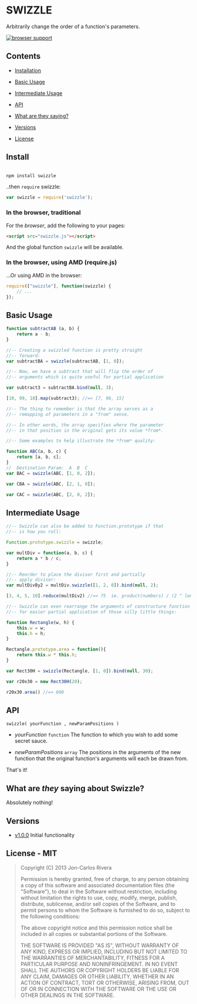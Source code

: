 # SWIZZLE

Arbitrarily change the order of a function's parameters.

[![browser support](https://ci.testling.com/imbcmdth/swizzle.png)](https://ci.testling.com/imbcmdth/swizzle)

## Contents

* [Installation](#install)

* [Basic Usage](#basic-usage)

* [Intermediate Usage](#intermediate-usage)

* [API](#api)

* [What are they saying?](#what-are-they-saying-about-swizzle)

* [Versions](#versions)

* [License](#license---mit)

## Install
````bash

npm install swizzle
````

..then `require` swizzle:

````javascript
var swizzle = require('swizzle');
````

### In the browser, traditional

For the *browser*, add the following to your pages:

````html
<script src="swizzle.js"></script>
````

And the global function `swizzle` will be available.

### In the browser, using AMD (require.js)

...Or using AMD in the browser:

````javascript
require(["swizzle"], function(swizzle) {
	// ...
});
````

## Basic Usage

```javascript
function subtractAB (a, b) {
	return a - b;
}

//-- Creating a swizzled function is pretty straight
//-- forward:
var subtractBA = swizzle(subtractAB, [1, 0]);

//-- Now, we have a subtract that will flip the order of
//-- arguments which is quite useful for partial application

var subtract3 = subtractBA.bind(null, 3);

[10, 99, 18].map(subtract3); //=> [7, 96, 15]

//-- The thing to remember is that the array serves as a
//-- remapping of parameters in a "from" sense.

//-- In other words, the array specifies where the parameter
//-- in that position in the original gets its value *from*.

//-- Some examples to help illustrate the *from* quality:

function ABC(a, b, c) {
	return [a, b, c];
}
//  Destination Param:  A  B  C
var BAC = swizzle(ABC, [1, 0, 2]);

var CBA = swizzle(ABC, [2, 1, 0]);

var CAC = swizzle(ABC, [2, 0, 2]);

```

## Intermediate Usage

```javascript
//-- Swizzle can also be added to Function.prototype if that
//-- is how you roll:

Function.prototype.swizzle = swizzle;

var multDiv = function(a, b, c) {
	return a * b / c;
}

//-- Reorder to place the divisor first and partially 
//-- apply divisor:
var multDivBy2 = multDiv.swizzle([1, 2, 0]).bind(null, 2);

[3, 4, 5, 10].reduce(multDiv2) //=> 75  ie. product(numbers) / (2 ^ length - 1)

//-- Swizzle can even rearrange the arguments of constructure function
//-- for easier partial application of those silly little things:

function Rectangle(w, h) {
	this.w = w;
	this.h = h;
}

Rectangle.prototype.area = function(){
	return this.w * this.h;
}

var Rect30H = swizzle(Rectangle, [1, 0]).bind(null, 30);

var r20x30 = new Rect30H(20);

r20x30.area() //=> 600
````

## API

`swizzle( yourFunction , newParamPositions )`

* *yourFunction* `function` The function to which you wish to add some secret sauce.

* *newParamPositions* `array` The positions in the arguments of the new function that the original function's arguments will each be drawn from.

That's it!

## What are *they* saying about Swizzle?

Absolutely nothing!

## Versions

* [v1.0.0](https://github.com/imbcmdth/swizzle/archive/v1.0.0.zip) Initial functionality

## License - MIT

> Copyright (C) 2013 Jon-Carlos Rivera
> 
> Permission is hereby granted, free of charge, to any person obtaining a copy of this software and associated documentation files (the "Software"), to deal in the Software without restriction, including without limitation the rights to use, copy, modify, merge, publish, distribute, sublicense, and/or sell copies of the Software, and to permit persons to whom the Software is furnished to do so, subject to the following conditions:
>
> The above copyright notice and this permission notice shall be included in all copies or substantial portions of the Software.
>
> THE SOFTWARE IS PROVIDED "AS IS", WITHOUT WARRANTY OF ANY KIND, EXPRESS OR IMPLIED, INCLUDING BUT NOT LIMITED TO THE WARRANTIES OF MERCHANTABILITY, FITNESS FOR A PARTICULAR PURPOSE AND NONINFRINGEMENT. IN NO EVENT SHALL THE AUTHORS OR COPYRIGHT HOLDERS BE LIABLE FOR ANY CLAIM, DAMAGES OR OTHER LIABILITY, WHETHER IN AN ACTION OF CONTRACT, TORT OR OTHERWISE, ARISING FROM, OUT OF OR IN CONNECTION WITH THE SOFTWARE OR THE USE OR OTHER DEALINGS IN THE SOFTWARE.
